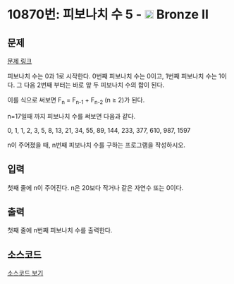 # 10870번: 피보나치 수 5 - <img src="https://static.solved.ac/tier_small/4.svg" style="height:20px" /> Bronze II

<!-- performance -->

<!-- 문제 제출 후 깃허브에 푸시를 했을 때 제출한 코드의 성능이 입력될 공간입니다.-->

<!-- end -->

## 문제

[문제 링크](https://boj.kr/10870)


<p>피보나치 수는 0과 1로 시작한다. 0번째 피보나치 수는 0이고, 1번째 피보나치 수는 1이다. 그 다음 2번째 부터는 바로 앞 두 피보나치 수의 합이 된다.</p>

<p>이를 식으로 써보면 F<sub>n</sub>&nbsp;= F<sub>n-1</sub>&nbsp;+ F<sub>n-2</sub>&nbsp;(n ≥ 2)가 된다.</p>

<p>n=17일때 까지 피보나치 수를 써보면 다음과 같다.</p>

<p>0, 1, 1, 2, 3, 5, 8, 13, 21, 34, 55, 89, 144, 233, 377, 610, 987, 1597</p>

<p>n이 주어졌을 때, n번째 피보나치 수를 구하는 프로그램을 작성하시오.</p>



## 입력


<p>첫째 줄에 n이 주어진다. n은 20보다 작거나 같은 자연수 또는 0이다.</p>



## 출력


<p>첫째 줄에 n번째 피보나치 수를 출력한다.</p>



## 소스코드

[소스코드 보기](피보나치%20수%205.cpp)
